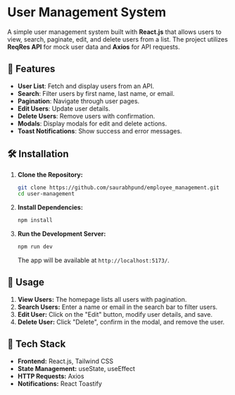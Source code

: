 # User Management System

A simple user management system built with **React.js** that allows users to view, search, paginate, edit, and delete users from a list. The project utilizes **ReqRes API** for mock user data and **Axios** for API requests.

## 🚀 Features

- **User List**: Fetch and display users from an API.
- **Search**: Filter users by first name, last name, or email.
- **Pagination**: Navigate through user pages.
- **Edit Users**: Update user details.
- **Delete Users**: Remove users with confirmation.
- **Modals**: Display modals for edit and delete actions.
- **Toast Notifications**: Show success and error messages.

## 🛠️ Installation

1. **Clone the Repository:**
   ```sh
   git clone https://github.com/saurabhpund/employee_management.git
   cd user-management
   ```

2. **Install Dependencies:**
   ```sh
   npm install
   ```

3. **Run the Development Server:**
   ```sh
   npm run dev
   ```

   The app will be available at `http://localhost:5173/`.

## 🔧 Usage

1. **View Users:** The homepage lists all users with pagination.
2. **Search Users:** Enter a name or email in the search bar to filter users.
3. **Edit User:** Click on the "Edit" button, modify user details, and save.
4. **Delete User:** Click "Delete", confirm in the modal, and remove the user.

## 🎨 Tech Stack

- **Frontend:** React.js, Tailwind CSS
- **State Management:** useState, useEffect
- **HTTP Requests:** Axios
- **Notifications:** React Toastify


